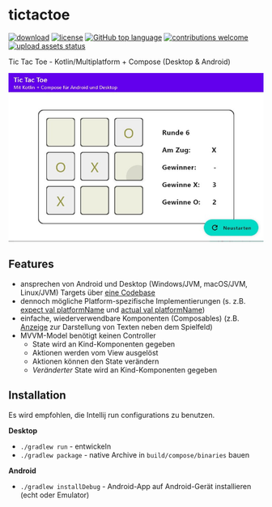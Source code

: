 # tictactoe

[![download](https://img.shields.io/github/downloads/LeonardNolting/tictactoe/total.svg)](https://github.com/LeonardNolting/tictactoe/releases/latest)
[![license](https://img.shields.io/github/license/LeonardNolting/tictactoe)](LICENSE.txt)
[![GitHub top language](https://img.shields.io/github/languages/top/LeonardNolting/tictactoe)](https://kotl.in/)
[![contributions welcome](https://img.shields.io/badge/contributions-welcome-brightgreen.svg?style=flat)](https://github.com/LeonardNolting/tictactoe/issues)
[![upload assets status](https://github.com/LeonardNolting/tictactoe/actions/workflows/upload-assets.yml/badge.svg)](https://github.com/LeonardNolting/tictactoe/actions/workflows/upload-assets.yml)


Tic Tac Toe - Kotlin/Multiplatform + Compose (Desktop &amp; Android)

![Screenshot von der Desktop-App](./screenshots/Desktop.jpg)

## Features
- ansprechen von Android und Desktop (Windows/JVM, macOS/JVM, Linux/JVM) Targets über [eine Codebase](./common/src/commonMain/kotlin/com/toleno/common)
- dennoch mögliche Platform-spezifische Implementierungen (s. z.B. [expect val platformName](./common/src/commonMain/kotlin/com/toleno/common/platform.kt) und [actual val platformName](./common/src/desktopMain/kotlin/com/toleno/common/platform.kt))
- einfache, wiederverwendbare Komponenten (Composables) (z.B. [Anzeige](./common/src/commonMain/kotlin/com/toleno/common/Anzeige.kt) zur Darstellung von Texten neben dem Spielfeld)
- MVVM-Model benötigt keinen Controller
    - State wird an Kind-Komponenten gegeben
    - Aktionen werden vom View ausgelöst
    - Aktionen können den State verändern
    - *Veränderter* State wird an Kind-Komponenten gegeben
    
## Installation
Es wird empfohlen, die Intellij run configurations zu benutzen.

**Desktop**
- `./gradlew run` - entwickeln
- `./gradlew package` - native Archive in `build/compose/binaries` bauen

**Android**
- `./gradlew installDebug` - Android-App auf Android-Gerät installieren (echt oder Emulator)